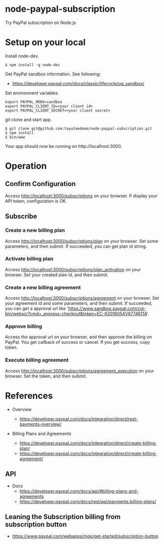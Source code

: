 # node-paypal-subscription
Try PayPal subscription on Node.js

# Setup on your local
Install node-dev.
```
$ npm install -g node-dev
```

Get PayPal sandbox information. See following:
- https://developer.paypal.com/docs/classic/lifecycle/ug_sandbox/

Set environment variables.
```
export PAYPAL_MODE=sandbox
export PAYPAL_CLIENT_ID=<your client id>
export PAYPAL_CLIENT_SECRET=<your client secret>
```

git clone and start app.
```
$ git clone git@github.com:tayutaedomo/node-paypal-subscription.git
$ npm install
$ bin/www
```
Your app should now be running on http://localhost:3000.


# Operation
## Confirm Configuration
Access [http://localhost:3000/subscriptions](http://localhost:3000/subscriptions) on your browser.
If display your API token, configuration is OK.

## Subscribe
### Create a new billing plan
Access [http://localhost:3000/subscriptions/plan](http://localhost:3000/subscriptions/plan) on your browser.
Set some parameters, and then submit.
If succeeded, you can get plan id string.

### Activate billing plan
Access [http://localhost:3000/subscriptions/plan_activation](http://localhost:3000/subscriptions/plan_activation) on your browser.
Set your created plan id, and then submit.

### Create a new billing agreement
Access [http://localhost:3000/subscriptions/agreement](http://localhost:3000/subscriptions/agreement) on your browser.
Set your agreement id and some parameters, and then submit.
If succeeded, you can get a approval url like 'https://www.sandbox.paypal.com/cgi-bin/webscr?cmd=_express-checkout&token=EC-62016054V8774611A'.

### Approve billing
Access the approval url on your browser, and then approve the billing on PayPal.
You get callback of success or cancel.
If you get success, copy token.

### Execute billing agreement
Access [http://localhost:3000/subscriptions/agreement_execution](http://localhost:3000/subscriptions/agreement_execution) on your browser.
Set the token, and then submit.


# References
- Overview
  - https://developer.paypal.com/docs/integration/direct/rest-payments-overview/

- Billing Plans and Agreements
  - https://developer.paypal.com/docs/integration/direct/create-billing-plan/
  - https://developer.paypal.com/docs/integration/direct/create-billing-agreement/

## API
- Docs
  - https://developer.paypal.com/docs/api/#billing-plans-and-agreements
  - https://developer.paypal.com/docs/rest/api/payments.billing-plans/

## Leaning the Subscription billing from subscription button
- https://www.paypal.com/webapps/mpp/get-started/subscription-button

